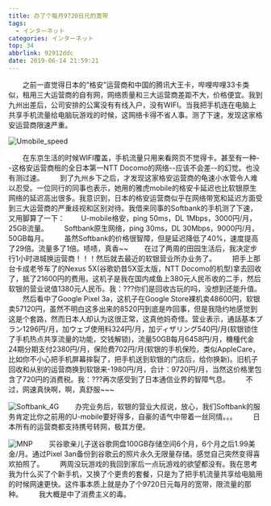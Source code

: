 ```yaml
---
title: 办了个每月9720日元的宽带
tags:
  - インターネット
categories: インターネット
top: 34
abbrlink: 92912ddc
date: 2019-06-14 21:59:21
---
```

&emsp;&emsp;之前一直觉得日本的“格安”运营商和中国的腾讯大王卡，哔哩哔哩33卡类似，租用三大运营商的自有网，网络质量和三大运营商差距不大，价格便宜。我到九州出差后，公司安排的公寓没有有线入户，没有WIFI。当我把手机连在电脑上共享手机流量给电脑玩游戏的时候，这网络卡得不省人事。测了下速，发现这家格安运营商限速严重。

 ![Umobile_speed](https://picsource-1259072117.cos.ap-tokyo.myqcloud.com/picsource/umobile_speed.png)
<!--more-->
&emsp;&emsp;在东京生活的时候WIFI覆盖，手机流量只用来看网页不觉得卡。甚至有一种--这格安运营商租的全日本第一NTT Docomo的网络--应该不会差--的幻觉。也没有测过速。
&emsp;&emsp;到了九州乡下之后，才发现这家格安运营商的龟速小水管令人难以忍受。一位同行的同事也表示，她用的雅虎mobile的格安卡延迟也比软银原生网络的延迟高出很多。我意识到，日本的格安运营商似乎在网络带宽和延迟方面受到三大运营商的严重歧视和区别对待。我借来同事的Softbank的手机测了下速，又用脚算了一下：
&emsp;&emsp;U-mobile格安，ping 50ms，DL 1Mbps，3000円/月，25GB流量。
&emsp;&emsp;Softbank原生网络，ping 30ms，DL 30Mbps，9000円/月，50GB每月。
&emsp;&emsp;虽然Softbank的价格很智障，但是延迟降低了40%，速度提高了29倍。流量多了1倍。啧啧，真香~~
&emsp;&emsp;在过了两周的田园生活后，我决定步行1小时进城换运营商！！！然后就去最近的软银营业所办业务了。
&emsp;&emsp;把手上那台卡成老爷车了的Nexus 5X(谷歌奶昔5X亚太版，NTT Docomo的机型)拿去回收了，抵了21600円的费用。这机子是我在国内咸鱼上380元人民币收的二手，然后软银的营业说值1380元人民币。我：???你们是回收古玩的吗，没想到还能升值。
&emsp;&emsp;然后看中了Google Pixel 3a，这机子在Google Store裸机卖48600円，软银卖57120円，虽然不明白这多出来的8520円到底是咋回事，但是我隐约地感觉到这是个套路，然而日本人却认为这很正常，这真他妈奇怪。营业表示，通話基本プラン1296円/月，加ウェブ使用料324円/月，加ディザリング540円/月(软银锁住了手机热点共享流量的功能，交钱解锁)，流量50GB每月6458円/月，機種代金24期分期支付2380円/月，保险费702円/月(软银的手机保险，类似AppleCare，比如你不小心把手机屏幕摔裂了，把手机送到软银的门店后，给你换新)。旧机子回收和从别的运营商换到软银来-1980円/月，合计：9720円/月，当然这价格里包含了720円的消费税。我：???再次感受到了日本通信业界的智障气息。
&emsp;&emsp;不过，网速真快啊，啊，真舒服~~~

 ![Softbank_4G](https://picsource-1259072117.cos.ap-tokyo.myqcloud.com/picsource/softbank%20speed%204G.JPG)
&emsp;&emsp;办完业务后，软银的营业大叔说，放心，我们Softbank的服务肯定比你之前用的U-mobile要好得多，自豪的语气中带着一丝同情。。。
&emsp;&emsp;日本所有的运营商都支持携号转网，极其方便。

 ![MNP](https://picsource-1259072117.cos.ap-tokyo.myqcloud.com/picsource/MNP.png)
&emsp;&emsp;买谷歌亲儿子送谷歌网盘100GB存储空间6个月，6个月之后1.99美金/月。通过Pixel 3an备份到谷歌云的照片永久无限量存储。感觉自己突然变得喜欢拍照了。
&emsp;&emsp;两周没玩游戏的我回到家后一点玩游戏的欲望都没有。我在思考我为什么买了个新手机，又换了个更贵的套餐，只是为了把手机流量共享给电脑用的时候网速更快。这件事本质上就是办了个9720日元每月的宽带，限流量的那种。
&emsp;&emsp;我大概是中了消费主义的毒。
